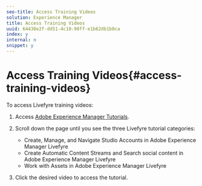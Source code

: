 ```yaml
---
seo-title: Access Training Videos
solution: Experience Manager
title: Access Training Videos
uuid: 64438e2f-dd51-4c10-98ff-e1b62db1b0ca
index: y
internal: n
snippet: y
---
```


# Access Training Videos{#access-training-videos}

To access Livefyre training videos:

1. Access [Adobe Experience Manager Tutorials](https://helpx.adobe.com/experience-manager/tutorials.html). 
1. Scroll down the page until you see the three Livefyre tutorial categories:

    * Create, Manage, and Navigate Studio Accounts in Adobe Experience Manager Livefyre 
    * Create Automatic Content Streams and Search social content in Adobe Experience Manager Livefyre 
    * Work with Assets in Adobe Experience Manager Livefyre

1. Click the desired video to access the tutorial.

